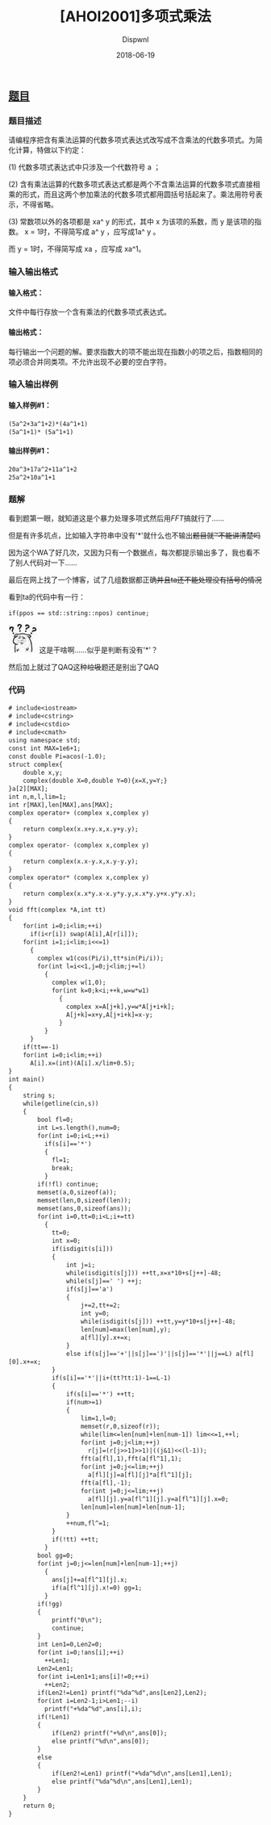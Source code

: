 ﻿---
layout:     post
title:      "[AHOI2001]多项式乘法"
date:       2018-06-19
author:     "Dispwnl"
header-img: "img/used/10.jpg"
catalog: true
tags:
    - FFT
---
## [题目](https://www.luogu.org/problemnew/show/P2553)
### 题目描述
请编程序把含有乘法运算的代数多项式表达式改写成不含乘法的代数多项式。为简化计算，特做以下约定：

(1) 代数多项式表达式中只涉及一个代数符号 a ；

(2) 含有乘法运算的代数多项式表达式都是两个不含乘法运算的代数多项式直接相乘的形式，而且这两个参加乘法的代数多项式都用圆括号括起来了。乘法用符号表示，不得省略。

(3) 常数项以外的各项都是 xa^ y 的形式，其中 x 为该项的系数，而 y 是该项的指数。 x = 1时，不得简写成 a^ y ，应写成1a^ y 。

而 y = 1时，不得简写成 xa ，应写成 xa^1。

### 输入输出格式

#### 输入格式：
文件中每行存放一个含有乘法的代数多项式表达式。

#### 输出格式：
每行输出一个问题的解。要求指数大的项不能出现在指数小的项之后，指数相同的项必须合并同类项。不允许出现不必要的空白字符。

### 输入输出样例
#### 输入样例#1： 
```
(5a^2+3a^1+2)*(4a^1+1)
(5a^1+1)* (5a^1+1)
```
#### 输出样例#1： 
```
20a^3+17a^2+11a^1+2
25a^2+10a^1+1
```
### 题解

看到题第一眼，就知道这是个暴力处理多项式然后用$FFT$搞就行了……

但是有许多坑点，比如输入字符串中没有'*'就什么也不输出~~题目就™不能讲清楚吗~~

因为这个WA了好几次，又因为只有一个数据点，每次都提示输出多了，我也看不了别人代码对一下……

最后在网上找了一个博客，试了几组数据都正确~~并且ta还不能处理没有括号的情况~~

看到ta的代码中有一行：
```
if(ppos == std::string::npos) continue;
```
![](/img/qaq/675.jpg)
这是干啥啊……似乎是判断有没有'*'？

然后加上就过了QAQ这种~~垃圾~~题还是别出了QAQ

### 代码
```
# include<iostream>
# include<cstring>
# include<cstdio>
# include<cmath>
using namespace std;
const int MAX=1e6+1;
const double Pi=acos(-1.0);
struct complex{
	double x,y;
	complex(double X=0,double Y=0){x=X,y=Y;}
}a[2][MAX];
int n,m,l,lim=1;
int r[MAX],len[MAX],ans[MAX];
complex operator+ (complex x,complex y)
{
	return complex(x.x+y.x,x.y+y.y);
}
complex operator- (complex x,complex y)
{
	return complex(x.x-y.x,x.y-y.y);
}
complex operator* (complex x,complex y)
{
	return complex(x.x*y.x-x.y*y.y,x.x*y.y+x.y*y.x);
}
void fft(complex *A,int tt)
{
	for(int i=0;i<lim;++i)
	  if(i<r[i]) swap(A[i],A[r[i]]);
	for(int i=1;i<lim;i<<=1)
	  {
	  	complex w1(cos(Pi/i),tt*sin(Pi/i));
		for(int l=i<<1,j=0;j<lim;j+=l)
		  {
	  		complex w(1,0);
	  		for(int k=0;k<i;++k,w=w*w1)
	  		  {
	  		  	complex x=A[j+k],y=w*A[j+i+k];
	  		  	A[j+k]=x+y,A[j+i+k]=x-y;
			  }
	  	  }
	  }
	if(tt==-1)
	for(int i=0;i<lim;++i)
	  A[i].x=(int)(A[i].x/lim+0.5);
}
int main()
{
	string s;
	while(getline(cin,s))
	{
		bool fl=0;
		int L=s.length(),num=0;
		for(int i=0;i<L;++i)
		  if(s[i]=='*')
		  {
		  	fl=1;
		  	break;
		  }
		if(!fl) continue;
		memset(a,0,sizeof(a));
		memset(len,0,sizeof(len));
		memset(ans,0,sizeof(ans));
		for(int i=0,tt=0;i<L;i+=tt)
		  {
		  	tt=0;
		  	int x=0;
		  	if(isdigit(s[i]))
			{
				int j=i;
		  		while(isdigit(s[j])) ++tt,x=x*10+s[j++]-48;
		  		while(s[j]==' ') ++j;
		  		if(s[j]=='a')
		  		{
		  			j+=2,tt+=2;
		  			int y=0;
		  			while(isdigit(s[j])) ++tt,y=y*10+s[j++]-48;
		  			len[num]=max(len[num],y);
					a[fl][y].x+=x;
				}
				else if(s[j]=='+'||s[j]==')'||s[j]=='*'||j==L) a[fl][0].x+=x;
			}
			if(s[i]=='*'||i+(tt?tt:1)-1==L-1)
			{
				if(s[i]=='*') ++tt;
				if(num>=1)
				{
					lim=1,l=0;
					memset(r,0,sizeof(r));
					while(lim<=len[num]+len[num-1]) lim<<=1,++l;
					for(int j=0;j<lim;++j)
					  r[j]=(r[j>>1]>>1)|((j&1)<<(l-1));
					fft(a[fl],1),fft(a[fl^1],1);
					for(int j=0;j<=lim;++j)
					  a[fl][j]=a[fl][j]*a[fl^1][j];
					fft(a[fl],-1);
					for(int j=0;j<=lim;++j)
					  a[fl][j].y=a[fl^1][j].y=a[fl^1][j].x=0;
					len[num]=len[num]+len[num-1];
				}
				++num,fl^=1;
			}
			if(!tt) ++tt;
		  }
		bool gg=0;
		for(int j=0;j<=len[num]+len[num-1];++j)
		  {
		  	ans[j]+=a[fl^1][j].x;
		  	if(a[fl^1][j].x!=0) gg=1;
		  }
		if(!gg)
		{
			printf("0\n");
			continue;
		}
		int Len1=0,Len2=0;
		for(int i=0;!ans[i];++i)
		  ++Len1;
		Len2=Len1;
		for(int i=Len1+1;ans[i]!=0;++i)
		  ++Len2;
		if(Len2!=Len1) printf("%da^%d",ans[Len2],Len2);
		for(int i=Len2-1;i>Len1;--i)
		  printf("+%da^%d",ans[i],i);
		if(!Len1)
		{
			if(Len2) printf("+%d\n",ans[0]);
			else printf("%d\n",ans[0]);
		}
		else
		{
			if(Len2!=Len1) printf("+%da^%d\n",ans[Len1],Len1);
			else printf("%da^%d\n",ans[Len1],Len1);
		}
	}
	return 0;
}
```
